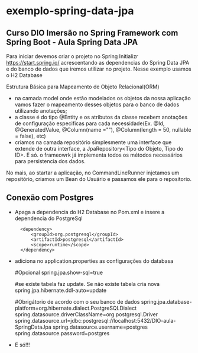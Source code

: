 # exemplo-spring-data-jpa
## Curso DIO Imersão no Spring Framework com Spring Boot - Aula Spring Data JPA

Para iniciar devemos criar o projeto no Spring Initializr https://start.spring.io/ acrescentando as dependencias do Spring Data JPA e do banco de dados que iremos utilizar no projeto. Nesse exemplo usamos o H2 Database

Estrutura Básica para Mapeamento de Objeto Relacional(ORM)
- na camada model onde estão modelados os objetos da nossa aplicação vamos fazer o mapeamento desses objetos para o banco de dados utilizando anotações;
- a classe é do tipo @Entity e os atributos da classe recebem anotações de configuração especificas para cada necessidade(Ex. @Id, @GeneratedValue,  @Column(name =""),     @Column(length = 50, nullable = false), etc)
- criamos na camada repositório simplesmente uma interface que extende de outra interface, a JpaRepository<Tipo do Objeto, Tipo do ID>. E só. o frameowrk já implementa todos os métodos necessários para persistencia dos dados.

No mais, ao startar a aplicação, no CommandLineRunner injetamos um repositório, criamos um Bean do Usuário e passamos ele para o repositorio.

## 
## Conexão com Postgres

- Apaga a dependencia do H2 Database no Pom.xml e insere a dependencia do PostgreSql
  
  <!-- POSTGRES -->
		<dependency>
			<groupId>org.postgresql</groupId>
			<artifactId>postgresql</artifactId>
			<scope>runtime</scope>
		</dependency>
    
- adiciona no application.properties as configurações do databasa


    #Opcional
    spring.jpa.show-sql=true

    #se existe tabela faz update. Se não existe tabela cria nova
    spring.jpa.hibernate.ddl-auto=update

    #Obrigátorio de acordo com o seu banco de dados
    spring.jpa.database-platform=org.hibernate.dialect.PostgreSQLDialect
    spring.datasource.driverClassName=org.postgresql.Driver
    spring.datasource.url=jdbc:postgresql://localhost:5432/DIO-aula-SpringDataJpa
    spring.datasource.username=postgres
    spring.datasource.password=postgres

- E só!!! 

